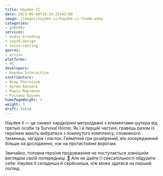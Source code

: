```yaml
---
title: Haydee II
date: 2023-06-08T18:34:25+03:00
image: /images/haydee-ii/haydee-ii-thumb.webp
categories: 
- gamedev
services: 
- audio-branding
- sound-design
- voice-casting
genres:
- action
platforms:
- PC
developers:
- Haydee Interactive
contributors:
- Влад Плотніков
- Артем Баскоєв
- Марія Марченко
- Руслана Кручек
homePageWeight: 3
weight: 3
draft: false
---
```


Haydee II — це сиквел хардкорної метроідваніі з елементами шутера від третьої особи та Survival Horror. Як і в першій частині, гравець разом із героїнею мають вибратися з покинутого комплексу, сповненого таємниць, загадок і пасток. Геймплей гри розмірений, він зосереджений більше на дослідженні, ніж на протистоянні ворогам.

Звичайно, головна героїня продовження не поступається зовнішнім виглядом своїй попередниці. 🙂 Але не дайте її сексапільності обдурити себе: Haydee II складніша й серйозніша, ніж може здатися на перший погляд.